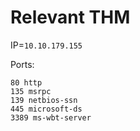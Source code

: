 # Relevant THM

IP=`10.10.179.155`

Ports:
```
80 http
135 msrpc
139 netbios-ssn
445 microsoft-ds
3389 ms-wbt-server
```
